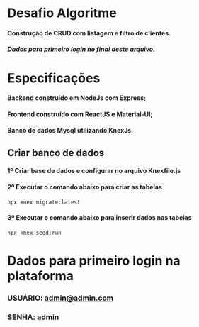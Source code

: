 # Desafio Algoritme

#### Construção de CRUD com listagem e filtro de clientes.
##### Dados para primeiro login no final deste arquivo.


# Especificações
#### Backend construído em NodeJs com Express;
#### Frontend construído com ReactJS e Material-UI;
#### Banco de dados Mysql utilizando KnexJs.

## Criar banco de dados
#### 1º Criar base de dados e configurar no arquivo Knexfile.js 
#### 2º Executar o comando abaixo para criar as tabelas 
```
npx knex migrate:latest
```
#### 3º Executar o comando abaixo para inserir dados nas tabelas
```
npx knex seed:run
```

# Dados para primeiro login na plataforma
### USUÁRIO: admin@admin.com
### SENHA:   admin


